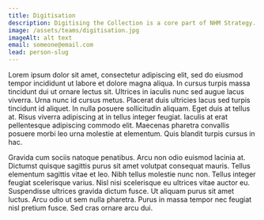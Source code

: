 ```yaml
---
title: Digitisation
description: Digitising the Collection is a core part of NHM Strategy. The Digitisation team works with curators and data managers to unlock the data held in the museum’s 80M+ specimens. Digitisation represents a paradigm shift in possibilities - to secure the future of our collections and support open data.
image: /assets/teams/digitisation.jpg
imageAlt: alt text
email: someone@email.com
lead: person-slug
---
```


Lorem ipsum dolor sit amet, consectetur adipiscing elit, sed do eiusmod tempor incididunt ut labore et dolore magna aliqua. In cursus turpis massa tincidunt dui ut ornare lectus sit. Ultrices in iaculis nunc sed augue lacus viverra. Urna nunc id cursus metus. Placerat duis ultricies lacus sed turpis tincidunt id aliquet. In nulla posuere sollicitudin aliquam. Eget duis at tellus at. Risus viverra adipiscing at in tellus integer feugiat. Iaculis at erat pellentesque adipiscing commodo elit. Maecenas pharetra convallis posuere morbi leo urna molestie at elementum. Quis blandit turpis cursus in hac.

Gravida cum sociis natoque penatibus. Arcu non odio euismod lacinia at. Dictumst quisque sagittis purus sit amet volutpat consequat mauris. Tellus elementum sagittis vitae et leo. Nibh tellus molestie nunc non. Tellus integer feugiat scelerisque varius. Nisl nisi scelerisque eu ultrices vitae auctor eu. Suspendisse ultrices gravida dictum fusce. Ut aliquam purus sit amet luctus. Arcu odio ut sem nulla pharetra. Purus in massa tempor nec feugiat nisl pretium fusce. Sed cras ornare arcu dui.
